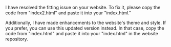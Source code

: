 I have resolved the fitting issue on your website. To fix it, please copy the code from "index2.html" and paste it into your "index.html."

Additionally, I have made enhancements to the website's theme and style. If you prefer, you can use this updated version instead. 
In that case, copy the code from "index.html" and paste it into your "index.html" in the website repository.
